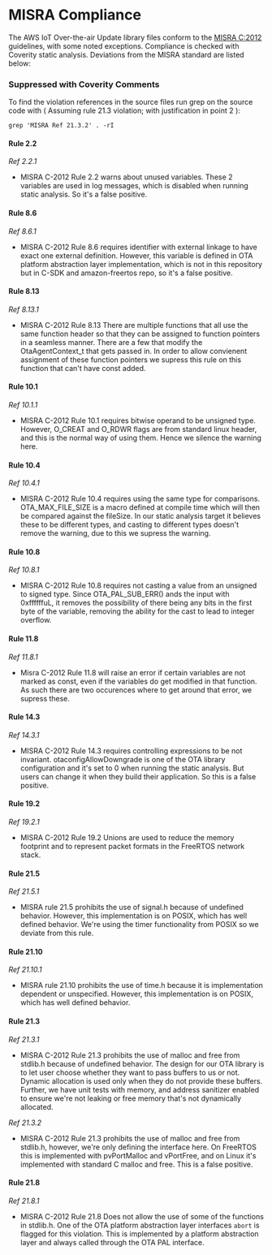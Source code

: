 # MISRA Compliance

The AWS IoT Over-the-air Update library files conform to the [MISRA C:2012](https://www.misra.org.uk)
guidelines, with some noted exceptions. Compliance is checked with Coverity static analysis.
Deviations from the MISRA standard are listed below:

### Suppressed with Coverity Comments
To find the violation references in the source files run grep on the source code
with ( Assuming rule 21.3 violation; with justification in point 2 ):
```
grep 'MISRA Ref 21.3.2' . -rI
```

#### Rule 2.2
_Ref 2.2.1_

- MISRA C-2012 Rule 2.2 warns about unused variables. These 2 variables are used in log messages, which is
    disabled when running static analysis. So it's a false positive.

#### Rule 8.6
_Ref 8.6.1_

- MISRA C-2012 Rule 8.6 requires identifier with external linkage to have exact one external definition.
    However, this variable is defined in OTA platform abstraction layer implementation, which is
    not in this repository but in C-SDK and amazon-freertos repo, so it's a false positive.

#### Rule 8.13
_Ref 8.13.1_

- MISRA C-2012 Rule 8.13 There are multiple functions that all use the same function header so that
    they can be assigned to function pointers in a seamless manner. There are a few that modify the
    OtaAgentContext_t that gets passed in. In order to allow convienent assignment of these function pointers
    we supress this rule on this function that can't have const added.

#### Rule 10.1
_Ref 10.1.1_

- MISRA C-2012 Rule 10.1 requires bitwise operand to be unsigned type. However, O_CREAT and O_RDWR
    flags are from standard linux header, and this is the normal way of using them. Hence we
    silence the warning here.

#### Rule 10.4
_Ref 10.4.1_

- MISRA C-2012 Rule 10.4 requires using the same type for comparisons. OTA_MAX_FILE_SIZE is a macro defined at compile
    time which will then be compared against the fileSize. In our static analysis target it believes these to be different
    types, and casting to different types doesn't remove the warning, due to this we supress the warning.

#### Rule 10.8
_Ref 10.8.1_

- MISRA C-2012 Rule 10.8 requires not casting a value from an unsigned to signed type. Since OTA_PAL_SUB_ERR()
    ands the input with 0xffffffuL, it removes the possibility of there being any bits in the first byte of the
    variable, removing the ability for the cast to lead to integer overflow.

#### Rule 11.8
_Ref 11.8.1_

- Misra C-2012 Rule 11.8  will raise an error if certain variables are not marked as const, even if the variables do get
    modified in that function. As such there are two occurences where to get around that error, we supress these.

#### Rule 14.3
_Ref 14.3.1_

- MISRA C-2012 Rule 14.3 requires controlling expressions to be not invariant. otaconfigAllowDowngrade is
    one of the OTA library configuration and it's set to 0 when running the static analysis. But
    users can change it when they build their application. So this is a false positive.

#### Rule 19.2
_Ref 19.2.1_

- MISRA C-2012 Rule 19.2 Unions are used to reduce the memory footprint and to represent packet formats in the FreeRTOS network stack.

#### Rule 21.5
_Ref 21.5.1_

- MISRA rule 21.5 prohibits the use of signal.h because of undefined behavior. However, this
    implementation is on POSIX, which has well defined behavior. We're using the timer functionality
    from POSIX so we deviate from this rule.

#### Rule 21.10
_Ref 21.10.1_

- MISRA rule 21.10 prohibits the use of time.h because it is implementation dependent or unspecified.
    However, this implementation is on POSIX, which has well defined behavior.

#### Rule 21.3
_Ref 21.3.1_

- MISRA C-2012 Rule 21.3 prohibits the use of malloc and free from stdlib.h because of undefined
    behavior. The design for our OTA library is to let user choose whether they want to pass
    buffers to us or not. Dynamic allocation is used only when they do not provide these buffers.
    Further, we have unit tests with memory, and address sanitizer enabled to ensure we're not
    leaking or free memory that's not dynamically allocated.

_Ref 21.3.2_

- MISRA C-2012 Rule 21.3 prohibits the use of malloc and free from stdlib.h, however, we're only
    defining the interface here. On FreeRTOS this is implemented with pvPortMalloc and vPortFree,
    and on Linux it's implemented with standard C malloc and free. This is a false positive.

#### Rule 21.8
_Ref 21.8.1_

- MISRA C-2012 Rule 21.8 Does not allow the use of some of the functions in stdlib.h. One of the OTA platform 
    abstraction layer interfaces `abort` is flagged for this violation. This is implemented by a platform
    abstraction layer and always called through the OTA PAL interface.
